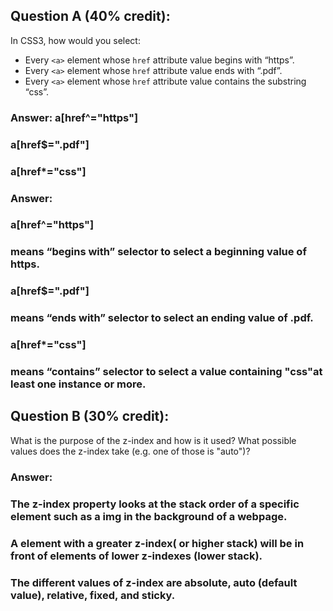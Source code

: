 ## Question A (40% credit):

In CSS3, how would you select:

  - Every `<a>` element whose `href` attribute value begins with “https”.
  - Every `<a>` element whose `href` attribute value ends with “.pdf”.
  - Every `<a>` element whose `href` attribute value contains the substring “css”.

### Answer: a[href^="https"]
###         a[href$=".pdf"]
###         a[href*="css"]

### Answer:
### a[href^="https"]
### means “begins with” selector to select a beginning value of https.

### a[href$=".pdf"] 
### means “ends with” selector to select an ending value of .pdf.

### a[href*="css"] 
### means “contains” selector to select a value containing "css"at least one instance or more.


## Question B (30% credit):

What is the purpose of the z-index and how is it used? What possible values does the z-index take (e.g. one of those is "auto")?

### Answer:
### The z-index property looks at the stack order of a specific element such as a img in the background of a webpage.
### A element with a greater z-index( or higher stack) will be in front of elements of lower z-indexes (lower stack).
### The different values of z-index are absolute, auto (default value), relative, fixed, and sticky.